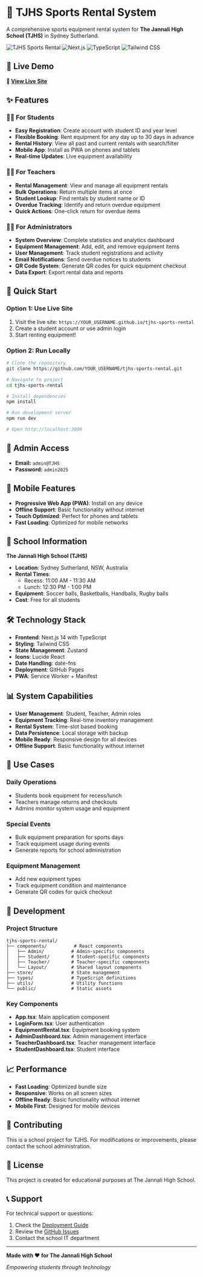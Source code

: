 # 🏫 TJHS Sports Rental System

A comprehensive sports equipment rental system for **The Jannali High School (TJHS)** in Sydney Sutherland.

![TJHS Sports Rental](https://img.shields.io/badge/Status-Live-brightgreen)
![Next.js](https://img.shields.io/badge/Next.js-14.0.0-black)
![TypeScript](https://img.shields.io/badge/TypeScript-5.2.2-blue)
![Tailwind CSS](https://img.shields.io/badge/Tailwind-3.3.5-38B2AC)

## 🌟 **Live Demo**

**🔗 [View Live Site](https://YOUR_USERNAME.github.io/tjhs-sports-rental)**

## ✨ **Features**

### 👨‍🎓 **For Students**
- **Easy Registration**: Create account with student ID and year level
- **Flexible Booking**: Rent equipment for any day up to 30 days in advance
- **Rental History**: View all past and current rentals with search/filter
- **Mobile App**: Install as PWA on phones and tablets
- **Real-time Updates**: Live equipment availability

### 👨‍🏫 **For Teachers**
- **Rental Management**: View and manage all equipment rentals
- **Bulk Operations**: Return multiple items at once
- **Student Lookup**: Find rentals by student name or ID
- **Overdue Tracking**: Identify and return overdue equipment
- **Quick Actions**: One-click return for overdue items

### 👨‍💼 **For Administrators**
- **System Overview**: Complete statistics and analytics dashboard
- **Equipment Management**: Add, edit, and remove equipment items
- **User Management**: Track student registrations and activity
- **Email Notifications**: Send overdue notices to students
- **QR Code System**: Generate QR codes for quick equipment checkout
- **Data Export**: Export rental data and reports

## 🚀 **Quick Start**

### **Option 1: Use Live Site**
1. Visit the live site: `https://YOUR_USERNAME.github.io/tjhs-sports-rental`
2. Create a student account or use admin login
3. Start renting equipment!

### **Option 2: Run Locally**
```bash
# Clone the repository
git clone https://github.com/YOUR_USERNAME/tjhs-sports-rental.git

# Navigate to project
cd tjhs-sports-rental

# Install dependencies
npm install

# Run development server
npm run dev

# Open http://localhost:3000
```

## 🔐 **Admin Access**

- **Email:** `admin@TJHS`
- **Password:** `admin2025`

## 📱 **Mobile Features**

- **Progressive Web App (PWA)**: Install on any device
- **Offline Support**: Basic functionality without internet
- **Touch Optimized**: Perfect for phones and tablets
- **Fast Loading**: Optimized for mobile networks

## 🏫 **School Information**

**The Jannali High School (TJHS)**
- **Location**: Sydney Sutherland, NSW, Australia
- **Rental Times**: 
  - Recess: 11:00 AM - 11:30 AM
  - Lunch: 12:30 PM - 1:00 PM
- **Equipment**: Soccer balls, Basketballs, Handballs, Rugby balls
- **Cost**: Free for all students

## 🛠 **Technology Stack**

- **Frontend**: Next.js 14 with TypeScript
- **Styling**: Tailwind CSS
- **State Management**: Zustand
- **Icons**: Lucide React
- **Date Handling**: date-fns
- **Deployment**: GitHub Pages
- **PWA**: Service Worker + Manifest

## 📊 **System Capabilities**

- **User Management**: Student, Teacher, Admin roles
- **Equipment Tracking**: Real-time inventory management
- **Rental System**: Time-slot based booking
- **Data Persistence**: Local storage with backup
- **Mobile Ready**: Responsive design for all devices
- **Offline Support**: Basic functionality without internet

## 🎯 **Use Cases**

### **Daily Operations**
- Students book equipment for recess/lunch
- Teachers manage returns and checkouts
- Admins monitor system usage and equipment

### **Special Events**
- Bulk equipment preparation for sports days
- Track equipment usage during events
- Generate reports for school administration

### **Equipment Management**
- Add new equipment types
- Track equipment condition and maintenance
- Generate QR codes for quick checkout

## 🔧 **Development**

### **Project Structure**
```
tjhs-sports-rental/
├── components/          # React components
│   ├── Admin/          # Admin-specific components
│   ├── Student/        # Student-specific components
│   ├── Teacher/        # Teacher-specific components
│   └── Layout/         # Shared layout components
├── store/              # State management
├── types/              # TypeScript definitions
├── utils/              # Utility functions
└── public/             # Static assets
```

### **Key Components**
- **App.tsx**: Main application component
- **LoginForm.tsx**: User authentication
- **EquipmentRental.tsx**: Equipment booking system
- **AdminDashboard.tsx**: Admin management interface
- **TeacherDashboard.tsx**: Teacher management interface
- **StudentDashboard.tsx**: Student interface

## 📈 **Performance**

- **Fast Loading**: Optimized bundle size
- **Responsive**: Works on all screen sizes
- **Offline Ready**: Basic functionality without internet
- **Mobile First**: Designed for mobile devices

## 🤝 **Contributing**

This is a school project for TJHS. For modifications or improvements, please contact the school administration.

## 📄 **License**

This project is created for educational purposes at The Jannali High School.

## 📞 **Support**

For technical support or questions:
1. Check the [Deployment Guide](DEPLOYMENT.md)
2. Review the [GitHub Issues](https://github.com/YOUR_USERNAME/tjhs-sports-rental/issues)
3. Contact the school IT department

---

**Made with ❤️ for The Jannali High School**

*Empowering students through technology*